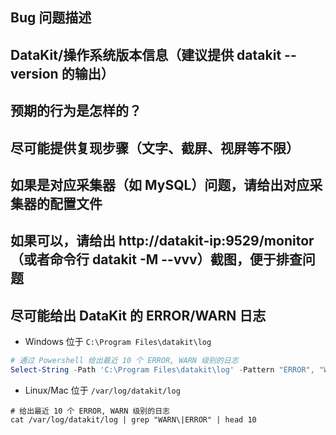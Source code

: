 ## Bug 问题描述

## DataKit/操作系统版本信息（建议提供 datakit --version 的输出）

## 预期的行为是怎样的？

## 尽可能提供复现步骤（文字、截屏、视屏等不限）

## 如果是对应采集器（如 MySQL）问题，请给出对应采集器的配置文件

## 如果可以，请给出 http://datakit-ip:9529/monitor （或者命令行 datakit -M --vvv）截图，便于排查问题

## 尽可能给出 DataKit 的 ERROR/WARN 日志

- Windows 位于 `C:\Program Files\datakit\log`

```powershell
# 通过 Powershell 给出最近 10 个 ERROR, WARN 级别的日志
Select-String -Path 'C:\Program Files\datakit\log' -Pattern "ERROR", "WARN"  | Select-Object Line -Last 10
```
- Linux/Mac 位于 `/var/log/datakit/log`

```shell
# 给出最近 10 个 ERROR, WARN 级别的日志
cat /var/log/datakit/log | grep "WARN\|ERROR" | head 10
```
